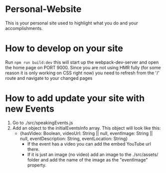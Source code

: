 # Personal-Website
This is your personal site used to highlight what you do and your accomplishments.
# How to develop on your site
Run `npm run build:dev` this will start up the webpack-dev-server and open the home page on PORT 9000. Since you are not using HMR fully (for some reason it is only working on CSS right now) you need to refresh from the '/' route and navigate to your changed pages
# How to add update your site with new Events
1. Go to ./src/speakingEvents.js
2. Add an object to the initialEventsInfo array. This object will look like this:
    * {hasVideo: Boolean, videoUrl: String || null, eventImage: String || null, eventDescription: String, eventLocation: String}
        * If the event has a video you can add the embed YouTube url there.
        * If it is just an image (no video) add an image to the ./src/assets/ folder and add the name of the image as the "eventImage" property.

